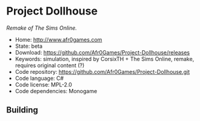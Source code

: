 # Project Dollhouse

_Remake of The Sims Online._

- Home: http://www.afr0games.com
- State: beta
- Download: https://github.com/Afr0Games/Project-Dollhouse/releases
- Keywords: simulation, inspired by CorsixTH + The Sims Online, remake, requires original content (?)
- Code repository: https://github.com/Afr0Games/Project-Dollhouse.git
- Code language: C#
- Code license: MPL-2.0
- Code dependencies: Monogame

## Building
